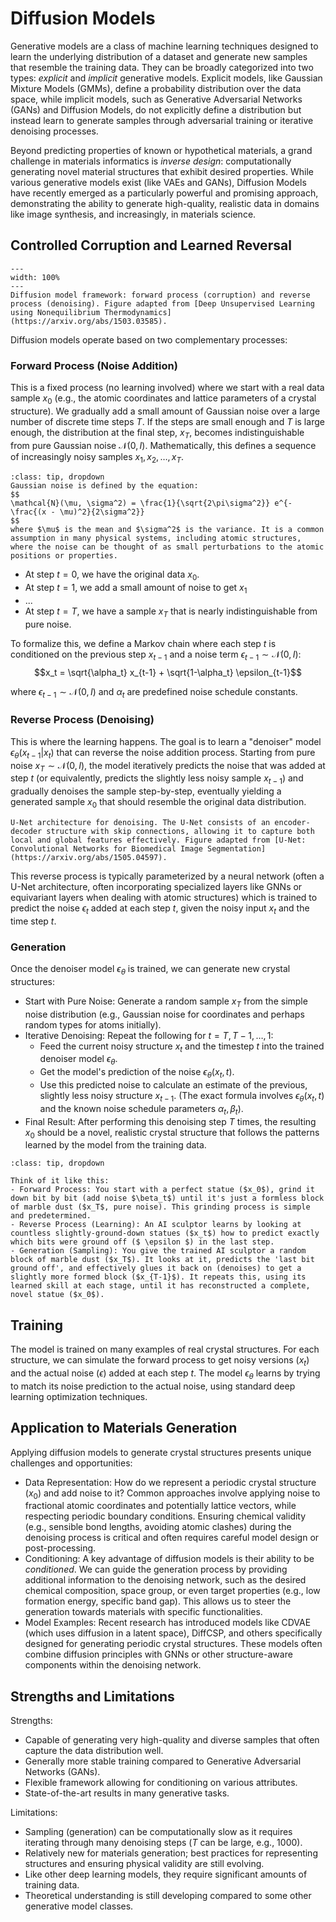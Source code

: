 # Diffusion Models
Generative models are a class of machine learning techniques designed to learn the underlying distribution of a dataset and generate new samples that resemble the training data. They can be broadly categorized into two types: *explicit* and *implicit* generative models. Explicit models, like Gaussian Mixture Models (GMMs), define a probability distribution over the data space, while implicit models, such as Generative Adversarial Networks (GANs) and Diffusion Models, do not explicitly define a distribution but instead learn to generate samples through adversarial training or iterative denoising processes.

Beyond predicting properties of known or hypothetical materials, a grand challenge in materials informatics is *inverse design*: computationally generating novel material structures that exhibit desired properties. While various generative models exist (like VAEs and GANs), Diffusion Models have recently emerged as a particularly powerful and promising approach, demonstrating the ability to generate high-quality, realistic data in domains like image synthesis, and increasingly, in materials science.

## Controlled Corruption and Learned Reversal

```{figure} ../figures/diffusion_model.png
---
width: 100%
---
Diffusion model framework: forward process (corruption) and reverse process (denoising). Figure adapted from [Deep Unsupervised Learning using Nonequilibrium Thermodynamics](https://arxiv.org/abs/1503.03585).
```

Diffusion models operate based on two complementary processes:

### Forward Process (Noise Addition)
This is a fixed process (no learning involved) where we start with a real data sample $x_0$ (e.g., the atomic coordinates and lattice parameters of a crystal structure). We gradually add a small amount of Gaussian noise over a large number of discrete time steps $T$. If the steps are small enough and $T$ is large enough, the distribution at the final step, $x_T$, becomes indistinguishable from pure Gaussian noise $\mathcal{N}(0, I)$. Mathematically, this defines a sequence of increasingly noisy samples $x_1, x_2, \dots, x_T$.

```{admonition} Gaussian Noise
:class: tip, dropdown
Gaussian noise is defined by the equation:
$$
\mathcal{N}(\mu, \sigma^2) = \frac{1}{\sqrt{2\pi\sigma^2}} e^{-\frac{(x - \mu)^2}{2\sigma^2}}
$$
where $\mu$ is the mean and $\sigma^2$ is the variance. It is a common assumption in many physical systems, including atomic structures, where the noise can be thought of as small perturbations to the atomic positions or properties.

```

- At step $t=0$, we have the original data $x_0$.
- At step $t=1$, we add a small amount of noise to get $x_1$
- ...
- At step $t=T$, we have a sample $x_T$ that is nearly indistinguishable from pure noise.

To formalize this, we define a Markov chain where each step $t$ is conditioned on the previous step $x_{t-1}$ and a noise term $\epsilon_{t-1} \sim \mathcal{N}(0, I)$:
$$x_t = \sqrt{\alpha_t} x_{t-1} + \sqrt{1-\alpha_t} \epsilon_{t-1}$$

where $\epsilon_{t-1} \sim \mathcal{N}(0, I)$ and $\alpha_t$ are predefined noise schedule constants.

### Reverse Process (Denoising)

This is where the learning happens. The goal is to learn a "denoiser" model $\epsilon_\theta(x_{t-1} | x_t)$ that can reverse the noise addition process. Starting from pure noise $x_T \sim \mathcal{N}(0, I)$, the model iteratively predicts the noise that was added at step $t$ (or equivalently, predicts the slightly less noisy sample $x_{t-1}$) and gradually denoises the sample step-by-step, eventually yielding a generated sample $x_0$ that should resemble the original data distribution. 


```{figure} ../figures/u-net.png
U-Net architecture for denoising. The U-Net consists of an encoder-decoder structure with skip connections, allowing it to capture both local and global features effectively. Figure adapted from [U-Net: Convolutional Networks for Biomedical Image Segmentation](https://arxiv.org/abs/1505.04597).
```

This reverse process is typically parameterized by a neural network (often a U-Net architecture, often incorporating specialized layers like GNNs or equivariant layers when dealing with atomic structures) which is trained to predict the noise $\epsilon_t$ added at each step $t$, given the noisy input $x_t$ and the time step $t$. 


### Generation
Once the denoiser model $\epsilon_\theta$ is trained, we can generate new crystal structures:

- Start with Pure Noise: Generate a random sample $x_T$ from the simple noise distribution (e.g., Gaussian noise for coordinates and perhaps random types for atoms initially).
- Iterative Denoising: Repeat the following for $t = T, T-1, \dots, 1$:
    - Feed the current noisy structure $x_t$ and the timestep $t$ into the trained denoiser model $\epsilon_\theta$.
    - Get the model's prediction of the noise $\epsilon_\theta(x_t, t)$.
    - Use this predicted noise to calculate an estimate of the previous, slightly less noisy structure $x_{t-1}$. (The exact formula involves $\epsilon_\theta(x_t, t)$ and the known noise schedule parameters $\alpha_t, \beta_t$).
- Final Result: After performing this denoising step $T$ times, the resulting $x_0$ should be a novel, realistic crystal structure that follows the patterns learned by the model from the training data.


```{admonition} Analogy: Sculpting from Marble
:class: tip, dropdown

Think of it like this:
- Forward Process: You start with a perfect statue ($x_0$), grind it down bit by bit (add noise $\beta_t$) until it's just a formless block of marble dust ($x_T$, pure noise). This grinding process is simple and predetermined.
- Reverse Process (Learning): An AI sculptor learns by looking at countless slightly-ground-down statues ($x_t$) how to predict exactly which bits were ground off ($ \epsilon $) in the last step.
- Generation (Sampling): You give the trained AI sculptor a random block of marble dust ($x_T$). It looks at it, predicts the 'last bit ground off', and effectively glues it back on (denoises) to get a slightly more formed block ($x_{T-1}$). It repeats this, using its learned skill at each stage, until it has reconstructed a complete, novel statue ($x_0$).
```

## Training
The model is trained on many examples of real crystal structures. For each structure, we can simulate the forward process to get noisy versions ($x_t$) and the actual noise ($\epsilon$) added at each step $t$. The model $\epsilon_\theta$ learns by trying to match its noise prediction to the actual noise, using standard deep learning optimization techniques.

## Application to Materials Generation

Applying diffusion models to generate crystal structures presents unique challenges and opportunities:

- Data Representation: How do we represent a periodic crystal structure ($x_0$) and add noise to it? Common approaches involve applying noise to fractional atomic coordinates and potentially lattice vectors, while respecting periodic boundary conditions. Ensuring chemical validity (e.g., sensible bond lengths, avoiding atomic clashes) during the denoising process is critical and often requires careful model design or post-processing.
- Conditioning: A key advantage of diffusion models is their ability to be *conditioned*. We can guide the generation process by providing additional information to the denoising network, such as the desired chemical composition, space group, or even target properties (e.g., low formation energy, specific band gap). This allows us to steer the generation towards materials with specific functionalities.
- Model Examples: Recent research has introduced models like CDVAE (which uses diffusion in a latent space), DiffCSP, and others specifically designed for generating periodic crystal structures. These models often combine diffusion principles with GNNs or other structure-aware components within the denoising network.

##  Strengths and Limitations

Strengths:
- Capable of generating very high-quality and diverse samples that often capture the data distribution well.
- Generally more stable training compared to Generative Adversarial Networks (GANs).
- Flexible framework allowing for conditioning on various attributes.
- State-of-the-art results in many generative tasks.

Limitations:
- Sampling (generation) can be computationally slow as it requires iterating through many denoising steps ($T$ can be large, e.g., 1000).
- Relatively new for materials generation; best practices for representing structures and ensuring physical validity are still evolving.
- Like other deep learning models, they require significant amounts of training data.
- Theoretical understanding is still developing compared to some other generative model classes.